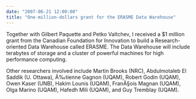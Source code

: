 ```yaml
---
date: "2007-06-21 12:00:00"
title: "One-million-dollars grant for the ERASME Data Warehouse"
---
```




Together with Gilbert Paquette and Petko Valtchev, I received a $1 million grant from the Canadian Foundation for Innovation to build a Research-oriented Data Warehouse called ERASME. The Data Warehouse will include terabytes of storage and a cluster of powerful machines for high performance computing.

Other researchers involved include Martin Brooks (NRC), Abdulmotaleb El Saddik (U. Ottawa), Ã‰tienne Gagnon (UQAM), Robert Godin (UQAM), Owen Kaser (UNB), Hakim Lounis (UQAM), FranÃ§ois Magnan (UQAM), Olga Marino (UQAM), Hafedh Mili (UQAM), and Guy Tremblay (UQAM).

